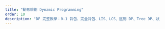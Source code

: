 ```yaml
---
title: "動態規劃 Dynamic Programming"
order: 10
description: "DP 完整教學：0-1 背包、完全背包、LIS、LCS、區間 DP、Tree DP、狀態機 DP、Bitmask DP 詳解"
---
```

